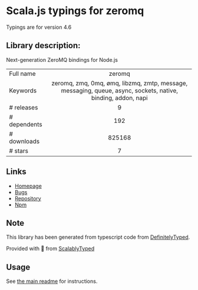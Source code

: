 
# Scala.js typings for zeromq

Typings are for version 4.6

## Library description:
Next-generation ZeroMQ bindings for Node.js

|                    |                 |
| ------------------ | :-------------: |
| Full name          | zeromq |
| Keywords           | zeromq, zmq, 0mq, ømq, libzmq, zmtp, message, messaging, queue, async, sockets, native, binding, addon, napi |
| # releases         | 9 |
| # dependents       | 192 |
| # downloads        | 825168 |
| # stars            | 7 |

## Links
- [Homepage](https://github.com/zeromq/zeromq.js#readme)
- [Bugs](https://github.com/zeromq/zeromq.js/issues)
- [Repository](https://github.com/zeromq/zeromq.js)
- [Npm](https://www.npmjs.com/package/zeromq)
    


## Note
This library has been generated from typescript code from [DefinitelyTyped](https://definitelytyped.org).

Provided with :purple_heart: from [ScalablyTyped](https://github.com/oyvindberg/ScalablyTyped)

## Usage
See [the main readme](../../readme.md) for instructions.


